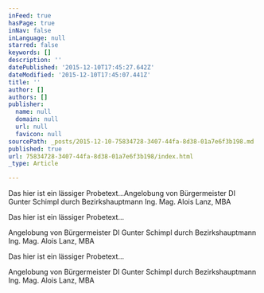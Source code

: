 ```yaml
---
inFeed: true
hasPage: true
inNav: false
inLanguage: null
starred: false
keywords: []
description: ''
datePublished: '2015-12-10T17:45:27.642Z'
dateModified: '2015-12-10T17:45:07.441Z'
title: ''
author: []
authors: []
publisher:
  name: null
  domain: null
  url: null
  favicon: null
sourcePath: _posts/2015-12-10-75834728-3407-44fa-8d38-01a7e6f3b198.md
published: true
url: 75834728-3407-44fa-8d38-01a7e6f3b198/index.html
_type: Article

---
```

Das hier ist ein lässiger Probetext...Angelobung
von Bürgermeister DI Gunter Schimpl durch Bezirkshauptmann Ing. Mag. Alois
Lanz, MBA

Das hier ist ein lässiger Probetext...

Angelobung von Bürgermeister DI Gunter Schimpl durch Bezirkshauptmann Ing. Mag. Alois Lanz, MBA

Das hier ist ein lässiger Probetext...

Angelobung von Bürgermeister DI Gunter Schimpl durch Bezirkshauptmann Ing. Mag. Alois Lanz, MBA